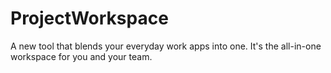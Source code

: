 # ProjectWorkspace
A new tool that blends your everyday work apps into one. It's the all-in-one workspace for you and your team.
